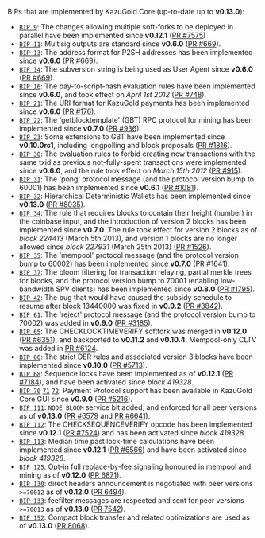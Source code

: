 BIPs that are implemented by KazuGold Core (up-to-date up to **v0.13.0**):

* [`BIP 9`](https://github.com/kazugold/bips/blob/master/bip-0009.mediawiki): The changes allowing multiple soft-forks to be deployed in parallel have been implemented since **v0.12.1**  ([PR #7575](https://github.com/kazugold/kazugold/pull/7575))
* [`BIP 11`](https://github.com/kazugold/bips/blob/master/bip-0011.mediawiki): Multisig outputs are standard since **v0.6.0** ([PR #669](https://github.com/kazugold/kazugold/pull/669)).
* [`BIP 13`](https://github.com/kazugold/bips/blob/master/bip-0013.mediawiki): The address format for P2SH addresses has been implemented since **v0.6.0** ([PR #669](https://github.com/kazugold/kazugold/pull/669)).
* [`BIP 14`](https://github.com/kazugold/bips/blob/master/bip-0014.mediawiki): The subversion string is being used as User Agent since **v0.6.0** ([PR #669](https://github.com/kazugold/kazugold/pull/669)).
* [`BIP 16`](https://github.com/kazugold/bips/blob/master/bip-0016.mediawiki): The pay-to-script-hash evaluation rules have been implemented since **v0.6.0**, and took effect on *April 1st 2012* ([PR #748](https://github.com/kazugold/kazugold/pull/748)).
* [`BIP 21`](https://github.com/kazugold/bips/blob/master/bip-0021.mediawiki): The URI format for KazuGold payments has been implemented since **v0.6.0** ([PR #176](https://github.com/kazugold/kazugold/pull/176)).
* [`BIP 22`](https://github.com/kazugold/bips/blob/master/bip-0022.mediawiki): The 'getblocktemplate' (GBT) RPC protocol for mining has been implemented since **v0.7.0** ([PR #936](https://github.com/kazugold/kazugold/pull/936)).
* [`BIP 23`](https://github.com/kazugold/bips/blob/master/bip-0023.mediawiki): Some extensions to GBT have been implemented since **v0.10.0rc1**, including longpolling and block proposals ([PR #1816](https://github.com/kazugold/kazugold/pull/1816)).
* [`BIP 30`](https://github.com/kazugold/bips/blob/master/bip-0030.mediawiki): The evaluation rules to forbid creating new transactions with the same txid as previous not-fully-spent transactions were implemented since **v0.6.0**, and the rule took effect on *March 15th 2012* ([PR #915](https://github.com/kazugold/kazugold/pull/915)).
* [`BIP 31`](https://github.com/kazugold/bips/blob/master/bip-0031.mediawiki): The 'pong' protocol message (and the protocol version bump to 60001) has been implemented since **v0.6.1** ([PR #1081](https://github.com/kazugold/kazugold/pull/1081)).
* [`BIP 32`](https://github.com/kazugold/bips/blob/master/bip-0032.mediawiki): Hierarchical Deterministic Wallets has been implemented since **v0.13.0** ([PR #8035](https://github.com/kazugold/kazugold/pull/8035)).
* [`BIP 34`](https://github.com/kazugold/bips/blob/master/bip-0034.mediawiki): The rule that requires blocks to contain their height (number) in the coinbase input, and the introduction of version 2 blocks has been implemented since **v0.7.0**. The rule took effect for version 2 blocks as of *block 224413* (March 5th 2013), and version 1 blocks are no longer allowed since *block 227931* (March 25th 2013) ([PR #1526](https://github.com/kazugold/kazugold/pull/1526)).
* [`BIP 35`](https://github.com/kazugold/bips/blob/master/bip-0035.mediawiki): The 'mempool' protocol message (and the protocol version bump to 60002) has been implemented since **v0.7.0** ([PR #1641](https://github.com/kazugold/kazugold/pull/1641)).
* [`BIP 37`](https://github.com/kazugold/bips/blob/master/bip-0037.mediawiki): The bloom filtering for transaction relaying, partial merkle trees for blocks, and the protocol version bump to 70001 (enabling low-bandwidth SPV clients) has been implemented since **v0.8.0** ([PR #1795](https://github.com/kazugold/kazugold/pull/1795)).
* [`BIP 42`](https://github.com/kazugold/bips/blob/master/bip-0042.mediawiki): The bug that would have caused the subsidy schedule to resume after block 13440000 was fixed in **v0.9.2** ([PR #3842](https://github.com/kazugold/kazugold/pull/3842)).
* [`BIP 61`](https://github.com/kazugold/bips/blob/master/bip-0061.mediawiki): The 'reject' protocol message (and the protocol version bump to 70002) was added in **v0.9.0** ([PR #3185](https://github.com/kazugold/kazugold/pull/3185)).
* [`BIP 65`](https://github.com/kazugold/bips/blob/master/bip-0065.mediawiki): The CHECKLOCKTIMEVERIFY softfork was merged in **v0.12.0** ([PR #6351](https://github.com/kazugold/kazugold/pull/6351)), and backported to **v0.11.2** and **v0.10.4**. Mempool-only CLTV was added in [PR #6124](https://github.com/kazugold/kazugold/pull/6124).
* [`BIP 66`](https://github.com/kazugold/bips/blob/master/bip-0066.mediawiki): The strict DER rules and associated version 3 blocks have been implemented since **v0.10.0** ([PR #5713](https://github.com/kazugold/kazugold/pull/5713)).
* [`BIP 68`](https://github.com/kazugold/bips/blob/master/bip-0068.mediawiki): Sequence locks have been implemented as of **v0.12.1**  ([PR #7184](https://github.com/kazugold/kazugold/pull/7184)), and have been activated since *block 419328*.
* [`BIP 70`](https://github.com/kazugold/bips/blob/master/bip-0070.mediawiki) [`71`](https://github.com/kazugold/bips/blob/master/bip-0071.mediawiki) [`72`](https://github.com/kazugold/bips/blob/master/bip-0072.mediawiki): Payment Protocol support has been available in KazuGold Core GUI since **v0.9.0** ([PR #5216](https://github.com/kazugold/kazugold/pull/5216)).
* [`BIP 111`](https://github.com/kazugold/bips/blob/master/bip-0111.mediawiki): `NODE_BLOOM` service bit added, and enforced for all peer versions as of **v0.13.0** ([PR #6579](https://github.com/kazugold/kazugold/pull/6579) and [PR #6641](https://github.com/kazugold/kazugold/pull/6641)).
* [`BIP 112`](https://github.com/kazugold/bips/blob/master/bip-0112.mediawiki): The CHECKSEQUENCEVERIFY opcode has been implemented since **v0.12.1** ([PR #7524](https://github.com/kazugold/kazugold/pull/7524)) and has been activated since *block 419328*.
* [`BIP 113`](https://github.com/kazugold/bips/blob/master/bip-0113.mediawiki): Median time past lock-time calculations have been implemented since **v0.12.1** ([PR #6566](https://github.com/kazugold/kazugold/pull/6566)) and have been activated since *block 419328*.
* [`BIP 125`](https://github.com/kazugold/bips/blob/master/bip-0125.mediawiki): Opt-in full replace-by-fee signaling honoured in mempool and mining as of **v0.12.0** ([PR 6871](https://github.com/kazugold/kazugold/pull/6871)).
* [`BIP 130`](https://github.com/kazugold/bips/blob/master/bip-0130.mediawiki): direct headers announcement is negotiated with peer versions `>=70012` as of **v0.12.0** ([PR 6494](https://github.com/kazugold/kazugold/pull/6494)).
* [`BIP 133`](https://github.com/kazugold/bips/blob/master/bip-0133.mediawiki): feefilter messages are respected and sent for peer versions `>=70013` as of **v0.13.0** ([PR 7542](https://github.com/kazugold/kazugold/pull/7542)).
* [`BIP 152`](https://github.com/kazugold/bips/blob/master/bip-0152.mediawiki): Compact block transfer and related optimizations are used as of **v0.13.0** ([PR 8068](https://github.com/kazugold/kazugold/pull/8068)).
